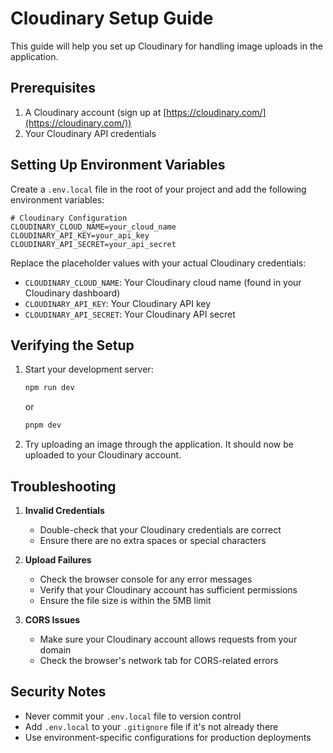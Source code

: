 # Cloudinary Setup Guide

This guide will help you set up Cloudinary for handling image uploads in the application.

## Prerequisites

1. A Cloudinary account (sign up at [https://cloudinary.com/](https://cloudinary.com/))
2. Your Cloudinary API credentials

## Setting Up Environment Variables

Create a `.env.local` file in the root of your project and add the following environment variables:

```env
# Cloudinary Configuration
CLOUDINARY_CLOUD_NAME=your_cloud_name
CLOUDINARY_API_KEY=your_api_key
CLOUDINARY_API_SECRET=your_api_secret
```

Replace the placeholder values with your actual Cloudinary credentials:

- `CLOUDINARY_CLOUD_NAME`: Your Cloudinary cloud name (found in your Cloudinary dashboard)
- `CLOUDINARY_API_KEY`: Your Cloudinary API key
- `CLOUDINARY_API_SECRET`: Your Cloudinary API secret

## Verifying the Setup

1. Start your development server:
   ```bash
   npm run dev
   ```
   or
   ```bash
   pnpm dev
   ```

2. Try uploading an image through the application. It should now be uploaded to your Cloudinary account.

## Troubleshooting

1. **Invalid Credentials**
   - Double-check that your Cloudinary credentials are correct
   - Ensure there are no extra spaces or special characters

2. **Upload Failures**
   - Check the browser console for any error messages
   - Verify that your Cloudinary account has sufficient permissions
   - Ensure the file size is within the 5MB limit

3. **CORS Issues**
   - Make sure your Cloudinary account allows requests from your domain
   - Check the browser's network tab for CORS-related errors

## Security Notes

- Never commit your `.env.local` file to version control
- Add `.env.local` to your `.gitignore` file if it's not already there
- Use environment-specific configurations for production deployments
